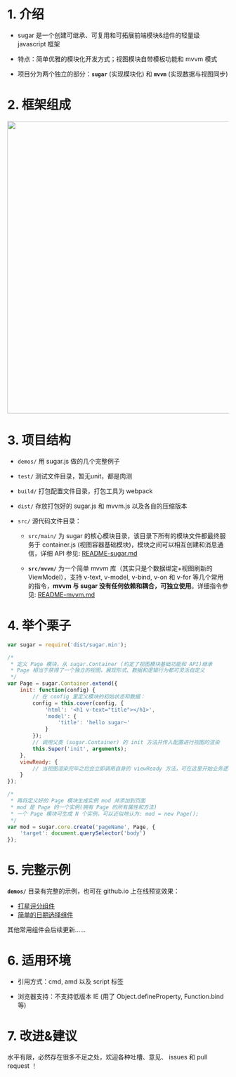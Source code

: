 
# 1. 介绍
* sugar 是一个创建可继承、可复用和可拓展前端模块&组件的轻量级 javascript 框架

* 特点：简单优雅的模块化开发方式；视图模块自带模板功能和 mvvm 模式

* 项目分为两个独立的部分：**`sugar`** (实现模块化) 和 **`mvvm`** (实现数据与视图同步)

# 2. 框架组成
<img src="http://7xodrz.com1.z0.glb.clouddn.com/sugar-constructor-new" width="666">


# 3. 项目结构
* `demos/` 用 sugar.js 做的几个完整例子

* `test/` 测试文件目录，暂无unit，都是肉测

* `build/` 打包配置文件目录，打包工具为 webpack

* `dist/` 存放打包好的 sugar.js 和 mvvm.js 以及各自的压缩版本

* `src/` 源代码文件目录：

	* `src/main/` 为 sugar 的核心模块目录，该目录下所有的模块文件都最终服务于 container.js (视图容器基础模块)，模块之间可以相互创建和消息通信，详细 API 参见: [README-sugar.md](https://github.com/tangbc/sugar/blob/master/README-sugar.md)

	* **`src/mvvm/`** 为一个简单 mvvm 库（其实只是个数据绑定+视图刷新的 ViewModel），支持 v-text, v-model, v-bind, v-on 和 v-for 等几个常用的指令，**mvvm 与 sugar 没有任何依赖和耦合，可独立使用**。详细指令参见: [README-mvvm.md](https://github.com/tangbc/sugar/blob/master/README-mvvm.md)


# 4. 举个栗子

```javascript
var sugar = require('dist/sugar.min');

/*
 * 定义 Page 模块，从 sugar.Container (约定了视图模块基础功能和 API)继承
 * Page 相当于获得了一个独立的视图，展现形式、数据和逻辑行为都可灵活自定义
 */
var Page = sugar.Container.extend({
	init: function(config) {
		// 在 config 里定义模块的初始状态和数据：
		config = this.cover(config, {
			'html': '<h1 v-text="title"></h1>',
			'model': {
				'title': 'hello sugar~'
			}
		});
		// 调用父类 (sugar.Container) 的 init 方法并传入配置进行视图的渲染
		this.Super('init', arguments);
	},
	viewReady: {
		// 当视图渲染完毕之后会立即调用自身的 viewReady 方法，可在这里开始业务逻辑
	}
});

/*
 * 再将定义好的 Page 模块生成实例 mod 并添加到页面
 * mod 是 Page 的一个实例(拥有 Page 的所有属性和方法)
 * 一个 Page 模块可生成 N 个实例，可以近似地认为: mod = new Page();
 */
var mod = sugar.core.create('pageName', Page, {
	'target': document.querySelector('body')
});
```

# 5. 完整示例
**`demos/`**  目录有完整的示例，也可在 github.io 上在线预览效果：

* [打星评分组件](http://tangbc.github.io/sugar/demos/star/)
* [简单的日期选择组件](http://tangbc.github.io/sugar/demos/date/)

其他常用组件会后续更新……


# 6. 适用环境
* 引用方式：cmd, amd 以及 script 标签

* 浏览器支持：不支持低版本 IE (用了 Object.defineProperty, Function.bind 等)


# 7. 改进&建议
水平有限，必然存在很多不足之处，欢迎各种吐槽、意见、 issues 和 pull request ！